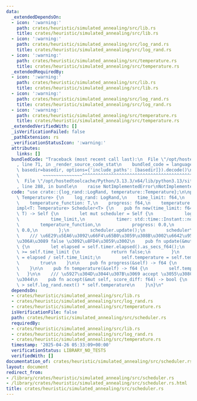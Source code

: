 ```yaml
---
data:
  _extendedDependsOn:
  - icon: ':warning:'
    path: crates/heuristic/simulated_annealing/src/lib.rs
    title: crates/heuristic/simulated_annealing/src/lib.rs
  - icon: ':warning:'
    path: crates/heuristic/simulated_annealing/src/log_rand.rs
    title: crates/heuristic/simulated_annealing/src/log_rand.rs
  - icon: ':warning:'
    path: crates/heuristic/simulated_annealing/src/temperature.rs
    title: crates/heuristic/simulated_annealing/src/temperature.rs
  _extendedRequiredBy:
  - icon: ':warning:'
    path: crates/heuristic/simulated_annealing/src/lib.rs
    title: crates/heuristic/simulated_annealing/src/lib.rs
  - icon: ':warning:'
    path: crates/heuristic/simulated_annealing/src/log_rand.rs
    title: crates/heuristic/simulated_annealing/src/log_rand.rs
  - icon: ':warning:'
    path: crates/heuristic/simulated_annealing/src/temperature.rs
    title: crates/heuristic/simulated_annealing/src/temperature.rs
  _extendedVerifiedWith: []
  _isVerificationFailed: false
  _pathExtension: rs
  _verificationStatusIcon: ':warning:'
  attributes:
    links: []
  bundledCode: "Traceback (most recent call last):\n  File \"/opt/hostedtoolcache/Python/3.13.3/x64/lib/python3.13/site-packages/onlinejudge_verify/documentation/build.py\"\
    , line 71, in _render_source_code_stat\n    bundled_code = language.bundle(stat.path,\
    \ basedir=basedir, options={'include_paths': [basedir]}).decode()\n          \
    \         ~~~~~~~~~~~~~~~^^^^^^^^^^^^^^^^^^^^^^^^^^^^^^^^^^^^^^^^^^^^^^^^^^^^^^^^^^^^^^^^^^\n\
    \  File \"/opt/hostedtoolcache/Python/3.13.3/x64/lib/python3.13/site-packages/onlinejudge_verify/languages/rust.py\"\
    , line 288, in bundle\n    raise NotImplementedError\nNotImplementedError\n"
  code: "use crate::{log_rand::LogRand, temperature::Temperature};\n\npub struct Scheduler<T:\
    \ Temperature> {\n    log_rand: LogRand,\n    time_limit: f64,\n    timer: std::time::Instant,\n\
    \    temperature_function: T,\n    progress: f64,\n    temperature: f64,\n}\n\n\
    impl<T: Temperature> Scheduler<T> {\n    pub fn new(time_limit: f64, temperature_function:\
    \ T) -> Self {\n        let mut scheduler = Self {\n            log_rand: LogRand::new(),\n\
    \            time_limit,\n            timer: std::time::Instant::now(),\n    \
    \        temperature_function,\n            progress: 0.0,\n            temperature:\
    \ 0.0,\n        };\n        scheduler.update();\n        scheduler\n    }\n\n\
    \    /// \u6E29\u5EA6\u3092\u66F4\u65B0\u3059\u308B\u3002\u6642\u9593\u5207\u308C\
    \u306A\u3089 false \u3092\u8FD4\u3059\u3002\n    pub fn update(&mut self) -> bool\
    \ {\n        let elapsed = self.timer.elapsed().as_secs_f64();\n        if elapsed\
    \ >= self.time_limit {\n            return false;\n        }\n        self.progress\
    \ = elapsed / self.time_limit;\n        self.temperature = self.temperature_function.temperature(self.progress);\n\
    \        true\n    }\n\n    pub fn progress(&self) -> f64 {\n        self.progress\n\
    \    }\n\n    pub fn temperature(&self) -> f64 {\n        self.temperature\n \
    \   }\n\n    /// \u5927\u304D\u3044\u307B\u3069 accept \u3055\u308C\u3084\u3059\
    \u3044\n    pub fn accept(&mut self, score_diff: f64) -> bool {\n        score_diff\
    \ > self.log_rand.next() * self.temperature\n    }\n}\n"
  dependsOn:
  - crates/heuristic/simulated_annealing/src/lib.rs
  - crates/heuristic/simulated_annealing/src/log_rand.rs
  - crates/heuristic/simulated_annealing/src/temperature.rs
  isVerificationFile: false
  path: crates/heuristic/simulated_annealing/src/scheduler.rs
  requiredBy:
  - crates/heuristic/simulated_annealing/src/lib.rs
  - crates/heuristic/simulated_annealing/src/log_rand.rs
  - crates/heuristic/simulated_annealing/src/temperature.rs
  timestamp: '2025-04-26 05:33:09+00:00'
  verificationStatus: LIBRARY_NO_TESTS
  verifiedWith: []
documentation_of: crates/heuristic/simulated_annealing/src/scheduler.rs
layout: document
redirect_from:
- /library/crates/heuristic/simulated_annealing/src/scheduler.rs
- /library/crates/heuristic/simulated_annealing/src/scheduler.rs.html
title: crates/heuristic/simulated_annealing/src/scheduler.rs
---
```


